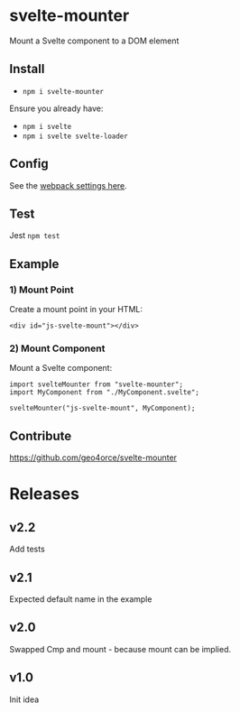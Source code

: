 # svelte-mounter
Mount a Svelte component to a DOM element

## Install
* `npm i svelte-mounter`

Ensure you already have:
* `npm i svelte`
* `npm i svelte svelte-loader`

## Config
See the [webpack settings here](https://github.com/sveltejs/svelte-loader).

## Test
Jest `npm test`

## Example

### 1) Mount Point
Create a mount point in your HTML:
```
<div id="js-svelte-mount"></div>
```

### 2) Mount Component
Mount a Svelte component:
```
import svelteMounter from "svelte-mounter";
import MyComponent from "./MyComponent.svelte";

svelteMounter("js-svelte-mount", MyComponent);
```

## Contribute
https://github.com/geo4orce/svelte-mounter

# Releases

## v2.2
Add tests

## v2.1
Expected default name in the example

## v2.0
Swapped Cmp and mount - because mount can be implied.

## v1.0
Init idea
